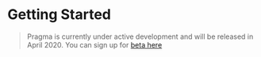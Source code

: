 # Getting Started

> Pragma is currently under active development and will be released in April 2020. You can sign up for [beta here](https://pragmalang.com/beta)